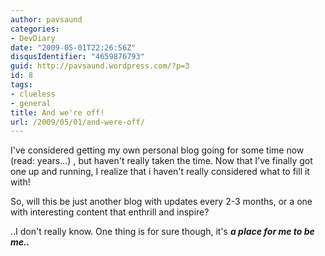```yaml
---
author: pavsaund
categories:
- DevDiary
date: "2009-05-01T22:26:56Z"
disqusIdentifier: "4659876793"
guid: http://pavsaund.wordpress.com/?p=3
id: 8
tags:
- clueless
- general
title: And we're off!
url: /2009/05/01/and-were-off/
---
```


I've considered getting my own personal blog going for some time now (read: years...) , but haven't really taken the time. Now that I've finally got one up and running, I realize that i haven't really considered what to fill it with!

So, will this be just another blog with updates every 2-3 months, or a one with interesting content that enthrill and inspire?

..I don't really know. One thing is for sure though, it's <em><strong>a place for me to be me..</strong></em>